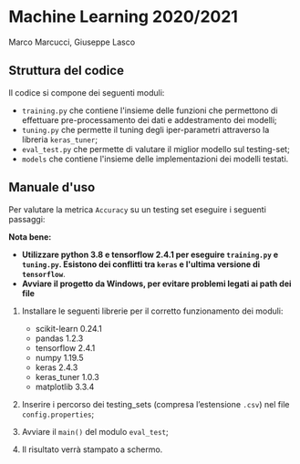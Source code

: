 # Machine Learning 2020/2021 

Marco Marcucci, Giuseppe Lasco

## Struttura del codice

Il codice si compone dei seguenti moduli:

 - `training.py` che contiene l'insieme delle funzioni che permettono di effettuare pre-processamento dei dati e 
 addestramento dei modelli;
 - `tuning.py` che permette il tuning degli iper-parametri attraverso la libreria `keras_tuner`;
 - `eval_test.py` che permette di valutare il miglior modello sul testing-set;
 - `models` che contiene l'insieme delle implementazioni dei modelli testati.



## Manuale d'uso

Per valutare la metrica `Accuracy` su un testing set eseguire i seguenti passaggi:

**Nota bene:**

 - **Utilizzare python 3.8 e tensorflow 2.4.1 per eseguire `training.py` e `tuning.py`. 
Esistono dei conflitti tra `keras` e l'ultima versione di `tensorflow`**.
 - **Avviare il progetto da Windows, per evitare problemi legati ai path dei file**

1. Installare le seguenti librerie per il corretto funzionamento dei moduli:
    
    - scikit-learn 0.24.1
    - pandas 1.2.3
    - tensorflow 2.4.1
    - numpy 1.19.5
    - keras 2.4.3
    - keras_tuner 1.0.3
    - matplotlib 3.3.4
   
2. Inserire i percorso dei testing_sets (compresa l’estensione `.csv`) nel file `config.properties`;
3. Avviare il `main()` del modulo `eval_test`;
4. Il risultato verrà stampato a schermo.